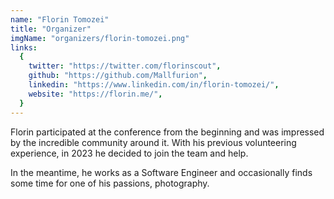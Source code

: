 ```yaml
---
name: "Florin Tomozei"
title: "Organizer"
imgName: "organizers/florin-tomozei.png"
links:
  {
    twitter: "https://twitter.com/florinscout",
    github: "https://github.com/Mallfurion",
    linkedin: "https://www.linkedin.com/in/florin-tomozei/",
    website: "https://florin.me/",
  }
---
```


Florin participated at the conference from the beginning and was impressed by the incredible community around it.
With his previous volunteering experience, in 2023 he decided to join the team and help.

In the meantime, he works as a Software Engineer and occasionally finds some time for one of his passions, photography.
